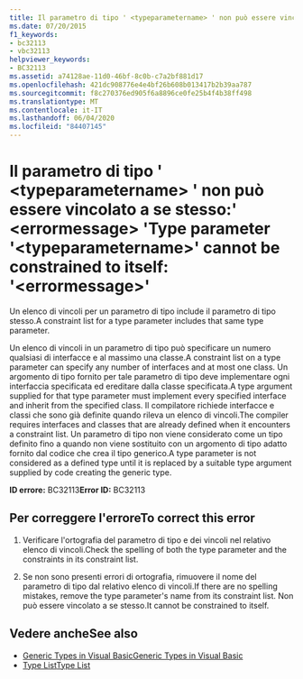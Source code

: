 ```yaml
---
title: Il parametro di tipo ' <typeparametername> ' non può essere vincolato a se stesso:' <errormessage> '
ms.date: 07/20/2015
f1_keywords:
- bc32113
- vbc32113
helpviewer_keywords:
- BC32113
ms.assetid: a74128ae-11d0-46bf-8c0b-c7a2bf881d17
ms.openlocfilehash: 421dc908776e4e4bf26b608b013417b2b39aa787
ms.sourcegitcommit: f8c270376ed905f6a8896ce0fe25b4f4b38ff498
ms.translationtype: MT
ms.contentlocale: it-IT
ms.lasthandoff: 06/04/2020
ms.locfileid: "84407145"
---
```

# <a name="type-parameter-typeparametername-cannot-be-constrained-to-itself-errormessage"></a><span data-ttu-id="3b0a1-102">Il parametro di tipo ' \<typeparametername> ' non può essere vincolato a se stesso:' \<errormessage> '</span><span class="sxs-lookup"><span data-stu-id="3b0a1-102">Type parameter '\<typeparametername>' cannot be constrained to itself: '\<errormessage>'</span></span>
<span data-ttu-id="3b0a1-103">Un elenco di vincoli per un parametro di tipo include il parametro di tipo stesso.</span><span class="sxs-lookup"><span data-stu-id="3b0a1-103">A constraint list for a type parameter includes that same type parameter.</span></span>  
  
 <span data-ttu-id="3b0a1-104">Un elenco di vincoli in un parametro di tipo può specificare un numero qualsiasi di interfacce e al massimo una classe.</span><span class="sxs-lookup"><span data-stu-id="3b0a1-104">A constraint list on a type parameter can specify any number of interfaces and at most one class.</span></span> <span data-ttu-id="3b0a1-105">Un argomento di tipo fornito per tale parametro di tipo deve implementare ogni interfaccia specificata ed ereditare dalla classe specificata.</span><span class="sxs-lookup"><span data-stu-id="3b0a1-105">A type argument supplied for that type parameter must implement every specified interface and inherit from the specified class.</span></span> <span data-ttu-id="3b0a1-106">Il compilatore richiede interfacce e classi che sono già definite quando rileva un elenco di vincoli.</span><span class="sxs-lookup"><span data-stu-id="3b0a1-106">The compiler requires interfaces and classes that are already defined when it encounters a constraint list.</span></span> <span data-ttu-id="3b0a1-107">Un parametro di tipo non viene considerato come un tipo definito fino a quando non viene sostituito con un argomento di tipo adatto fornito dal codice che crea il tipo generico.</span><span class="sxs-lookup"><span data-stu-id="3b0a1-107">A type parameter is not considered as a defined type until it is replaced by a suitable type argument supplied by code creating the generic type.</span></span>  
  
 <span data-ttu-id="3b0a1-108">**ID errore:** BC32113</span><span class="sxs-lookup"><span data-stu-id="3b0a1-108">**Error ID:** BC32113</span></span>  
  
## <a name="to-correct-this-error"></a><span data-ttu-id="3b0a1-109">Per correggere l'errore</span><span class="sxs-lookup"><span data-stu-id="3b0a1-109">To correct this error</span></span>  
  
1. <span data-ttu-id="3b0a1-110">Verificare l'ortografia del parametro di tipo e dei vincoli nel relativo elenco di vincoli.</span><span class="sxs-lookup"><span data-stu-id="3b0a1-110">Check the spelling of both the type parameter and the constraints in its constraint list.</span></span>  
  
2. <span data-ttu-id="3b0a1-111">Se non sono presenti errori di ortografia, rimuovere il nome del parametro di tipo dal relativo elenco di vincoli.</span><span class="sxs-lookup"><span data-stu-id="3b0a1-111">If there are no spelling mistakes, remove the type parameter's name from its constraint list.</span></span> <span data-ttu-id="3b0a1-112">Non può essere vincolato a se stesso.</span><span class="sxs-lookup"><span data-stu-id="3b0a1-112">It cannot be constrained to itself.</span></span>  
  
## <a name="see-also"></a><span data-ttu-id="3b0a1-113">Vedere anche</span><span class="sxs-lookup"><span data-stu-id="3b0a1-113">See also</span></span>

- [<span data-ttu-id="3b0a1-114">Generic Types in Visual Basic</span><span class="sxs-lookup"><span data-stu-id="3b0a1-114">Generic Types in Visual Basic</span></span>](../programming-guide/language-features/data-types/generic-types.md)
- [<span data-ttu-id="3b0a1-115">Type List</span><span class="sxs-lookup"><span data-stu-id="3b0a1-115">Type List</span></span>](../language-reference/statements/type-list.md)
